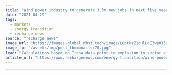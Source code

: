 ```yaml
---
title: "Wind power industry to generate 3.3m new jobs in next five years -  GWEC"
date: "2021-04-29"
tags: 
  - markets
  - energy transition
  - recharge news
source: "recharge news"
image_url: "https://images-global.nhst.tech/image/L0ptNzZ1dHlLdEZwa013UGJYeHBXaWRQekFzREtQZVEwOGhIaWR1Vk5Gcz0=/nhst/binary/2de3d83de65ce7fdad6ca0f023f5f777"
image_fp: "/assets/img/post_thumbnails/70.jpg"
lead: "Calculations based on Irena data point to explosion in sector employment headcount as energy transition ramps up globally"
article_url: "https://www.rechargenews.com/energy-transition/wind-power-industry-to-generate-3-3m-new-jobs-in-next-five-years-gwec/2-1-1002658"
---
```


---
